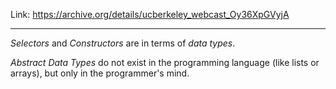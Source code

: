 Link: https://archive.org/details/ucberkeley_webcast_Oy36XpGVyjA

---

*Selectors* and *Constructors* are in terms of *data types*.

*Abstract Data Types* do not exist in the programming language (like lists or arrays), but only in the programmer's mind.

